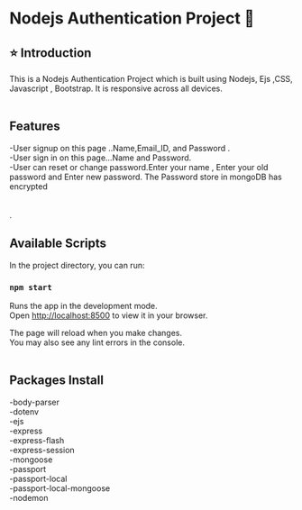 # Nodejs Authentication Project 🚀

## ⭐ Introduction

This is a Nodejs Authentication Project which is built using Nodejs, Ejs ,CSS, Javascript , Bootstrap. It is responsive across all devices.
<br/>
<br/>

## Features

-User signup on this page ..Name,Email_ID, and Password . <br/>
-User sign in on this page...Name and Password. <br/>
-User can reset or change password.Enter your name , Enter your old password and Enter new password. The Password store in mongoDB has encrypted <br/>
<br/>
<br/>
.

## Available Scripts

In the project directory, you can run:

### `npm start`

Runs the app in the development mode.\
Open [http://localhost:8500](http://localhost:8500) to view it in your browser.

The page will reload when you make changes.\
You may also see any lint errors in the console.
<br/>
<br/>

## Packages Install

-body-parser <br/>
-dotenv<br/>
-ejs<br/>
-express<br/>
-express-flash<br/>
-express-session<br/>
-mongoose<br/>
-passport<br/>
-passport-local<br/>
-passport-local-mongoose<br/>
-nodemon<br/>

<br/>
<br/>

